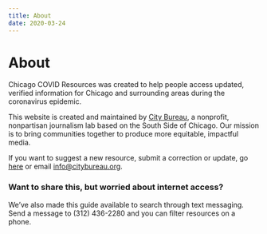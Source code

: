 ```yaml
---
title: About
date: 2020-03-24
---
```


# About

Chicago COVID Resources was created to help people access updated, verified information for Chicago and surrounding areas during the coronavirus epidemic.

This website is created and maintained by [City Bureau](https://www.citybureau.org/), a nonprofit, nonpartisan journalism lab based on the South Side of Chicago. Our mission is to bring communities together to produce more equitable, impactful media.

If you want to suggest a new resource, submit a correction or update, go [here](/en/suggest-resource/) or email [info@citybureau.org](mailto:info@citybureau.org).

### Want to share this, but worried about internet access?

We’ve also made this guide available to search through text messaging. Send a message to (312) 436-2280 and you can filter resources on a phone.
